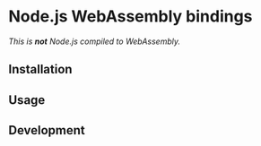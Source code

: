# Node.js WebAssembly bindings

_This is **not** Node.js compiled to WebAssembly._

## Installation

## Usage

## Development